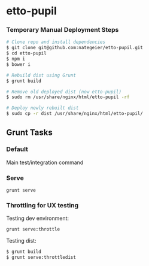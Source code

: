 etto-pupil
================================================================================

### Temporary Manual Deployment Steps

```sh
# Clone repo and install dependencies
$ git clone git@github.com:nategeier/etto-pupil.git
$ cd etto-pupil
$ npm i
$ bower i

# Rebuild dist using Grunt
$ grunt build

# Remove old deployed dist (now etto-pupil)
$ sudo rm /usr/share/nginx/html/etto-pupil -rf

# Deploy newly rebuilt dist
$ sudo cp -r dist /usr/share/nginx/html/etto-pupil/
```

Grunt Tasks
--------------------------------------------------------------------------------

### Default

Main test/integration command

### Serve

    grunt serve

### Throttling for UX testing

Testing dev environment:

```sh
grunt serve:throttle
```

Testing dist:

```sh
$ grunt build
$ grunt serve:throttledist
```
